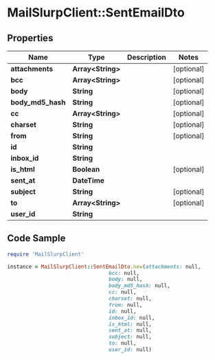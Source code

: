 # MailSlurpClient::SentEmailDto

## Properties

Name | Type | Description | Notes
------------ | ------------- | ------------- | -------------
**attachments** | **Array&lt;String&gt;** |  | [optional] 
**bcc** | **Array&lt;String&gt;** |  | [optional] 
**body** | **String** |  | [optional] 
**body_md5_hash** | **String** |  | [optional] 
**cc** | **Array&lt;String&gt;** |  | [optional] 
**charset** | **String** |  | [optional] 
**from** | **String** |  | [optional] 
**id** | **String** |  | 
**inbox_id** | **String** |  | 
**is_html** | **Boolean** |  | [optional] 
**sent_at** | **DateTime** |  | 
**subject** | **String** |  | [optional] 
**to** | **Array&lt;String&gt;** |  | [optional] 
**user_id** | **String** |  | 

## Code Sample

```ruby
require 'MailSlurpClient'

instance = MailSlurpClient::SentEmailDto.new(attachments: null,
                                 bcc: null,
                                 body: null,
                                 body_md5_hash: null,
                                 cc: null,
                                 charset: null,
                                 from: null,
                                 id: null,
                                 inbox_id: null,
                                 is_html: null,
                                 sent_at: null,
                                 subject: null,
                                 to: null,
                                 user_id: null)
```



